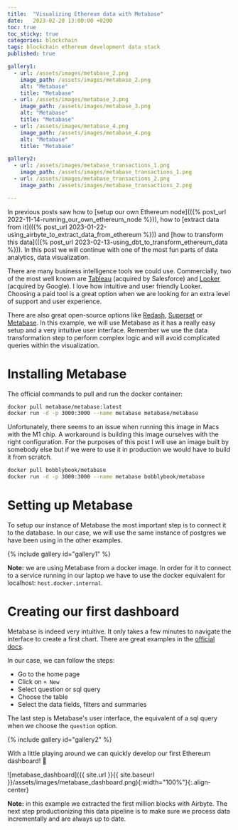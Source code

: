 ```yaml
---
title:  "Visualizing Ethereum data with Metabase"
date:   2023-02-20 13:00:00 +0200
toc: true
toc_sticky: true
categories: blockchain
tags: blockchain ethereum development data stack
published: true

gallery1:
  - url: /assets/images/metabase_2.png
    image_path: /assets/images/metabase_2.png
    alt: "Metabase"
    title: "Metabase"
  - url: /assets/images/metabase_3.png
    image_path: /assets/images/metabase_3.png
    alt: "Metabase"
    title: "Metabase"
  - url: /assets/images/metabase_4.png
    image_path: /assets/images/metabase_4.png
    alt: "Metabase"
    title: "Metabase"

gallery2:
  - url: /assets/images/metabase_transactions_1.png
    image_path: /assets/images/metabase_transactions_1.png
  - url: /assets/images/metabase_transactions_2.png
    image_path: /assets/images/metabase_transactions_2.png

---
```


In previous posts saw how to [setup our own Ethereum node](({% post_url 2022-11-14-running_our_own_ethereum_node %})), how to [extract data from it](({% post_url 2023-01-22-using_airbyte_to_extract_data_from_ethereum %})) and [how to transform this data](({% post_url 2023-02-13-using_dbt_to_transform_ethereum_data %})). In this post we will continue with one of the most fun parts of data analytics, data visualization.

There are many business intelligence tools we could use. Commercially, two of the most well known are [Tableau](https://www.tableau.com/) (acquired by Salesforce) and [Looker](https://www.looker.com/) (acquired by Google). I love how intuitive and user friendly Looker. Choosing a paid tool is a great option when we are looking for an extra level of support and user experience.

There are also great open-source options like [Redash](https://redash.io/), [Superset](https://superset.apache.org/) or [Metabase](https://www.metabase.com/). In this example, we will use Metabase as it has a really easy setup and a very intuitive user interface. Remember we use the data transformation step to perform complex logic and will avoid complicated queries within the visualization.

# Installing Metabase

The official commands to pull and run the docker container:

```bash
docker pull metabase/metabase:latest
docker run -d -p 3000:3000 --name metabase metabase/metabase
```

Unfortunately, there seems to an issue when running this image in Macs with the M1 chip. A workaround is building this image ourselves with the right configuration. For the purposes of this post I will use an image built by somebody else but if we were to use it in production we would have to build it from scratch.

```bash
docker pull bobblybook/metabase
docker run -d -p 3000:3000 --name metabase bobblybook/metabase
```

# Setting up Metabase

To setup our instance of Metabase the most important step is to connect it to the database. In our case, we will use the same instance of postgres we have been using in the other examples.

{% include gallery id="gallery1" %}

**Note:** we are using Metabase from a docker image. In order for it to connect to a service running in our laptop we have to use the docker equivalent for localhost: `host.docker.internal`.

# Creating our first dashboard

Metabase is indeed very intuitive. It only takes a few minutes to navigate the interface to create a first chart. There are great examples in the [official docs](https://www.metabase.com/learn/getting-started/getting-started).

In our case, we can follow the steps:
* Go to the home page
* Click on `+ New`
* Select question or sql query
* Choose the table
* Select the data fields, filters and summaries

The last step is Metabase's user interface, the equivalent of a sql query when we choose the `question` option.

{% include gallery id="gallery2" %}

With a little playing around we can quickly develop our first Ethereum dashboard! 🚀

![metabase_dashboard]({{ site.url }}{{ site.baseurl }}/assets/images/metabase_dashboard.png){:width="100%"}{:.align-center}

**Note:** in this example we extracted the first million blocks with Airbyte. The next step productionizing this data pipeline is to make sure we process data incrementally and are always up to date.